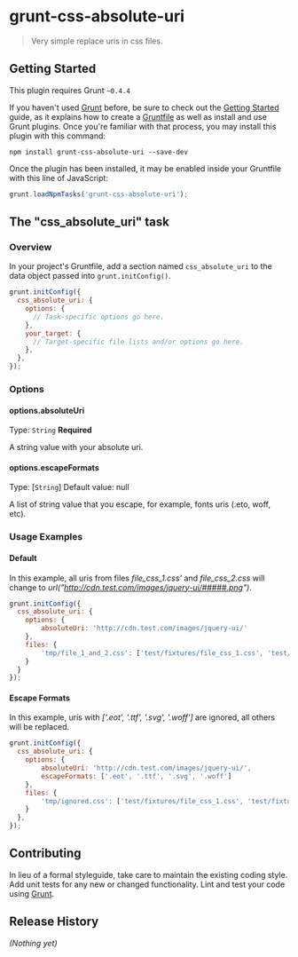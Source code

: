 # grunt-css-absolute-uri

> Very simple replace uris in css files.

## Getting Started
This plugin requires Grunt `~0.4.4`

If you haven't used [Grunt](http://gruntjs.com/) before, be sure to check out the [Getting Started](http://gruntjs.com/getting-started) guide, as it explains how to create a [Gruntfile](http://gruntjs.com/sample-gruntfile) as well as install and use Grunt plugins. Once you're familiar with that process, you may install this plugin with this command:

```shell
npm install grunt-css-absolute-uri --save-dev
```

Once the plugin has been installed, it may be enabled inside your Gruntfile with this line of JavaScript:

```js
grunt.loadNpmTasks('grunt-css-absolute-uri');
```

## The "css_absolute_uri" task

### Overview
In your project's Gruntfile, add a section named `css_absolute_uri` to the data object passed into `grunt.initConfig()`.

```js
grunt.initConfig({
  css_absolute_uri: {
    options: {
      // Task-specific options go here.
    },
    your_target: {
      // Target-specific file lists and/or options go here.
    },
  },
});
```

### Options

#### options.absoluteUri
Type: `String` **Required**

A string value with your absolute uri.

#### options.escapeFormats
Type: [`String`]
Default value: null

A list of string value that you escape, for example, fonts uris (.eto, woff, etc).

### Usage Examples

#### Default
In this example, all uris from files *file_css_1.css'* and *file_css_2.css* will change to *url("http://cdn.test.com/images/jquery-ui/#####.png")*.

```js
grunt.initConfig({
  css_absolute_uri: {
    options: {
        absoluteUri: 'http://cdn.test.com/images/jquery-ui/'
    },
    files: {
        'tmp/file_1_and_2.css': ['test/fixtures/file_css_1.css', 'test/fixtures/file_css_2.css']
    }
  }
});
```

#### Escape Formats
In this example, uris with *['.eot', '.ttf', '.svg', '.woff']* are ignored, all others will be replaced.

```js
grunt.initConfig({
  css_absolute_uri: {
    options: {
        absoluteUri: 'http://cdn.test.com/images/jquery-ui/',
        escapeFormats: ['.eot', '.ttf', '.svg', '.woff']
    },
    files: {
        'tmp/ignored.css': ['test/fixtures/file_css_1.css', 'test/fixtures/file_css_2.css']
    }
  },
});
```

## Contributing
In lieu of a formal styleguide, take care to maintain the existing coding style. Add unit tests for any new or changed functionality. Lint and test your code using [Grunt](http://gruntjs.com/).

## Release History
_(Nothing yet)_
